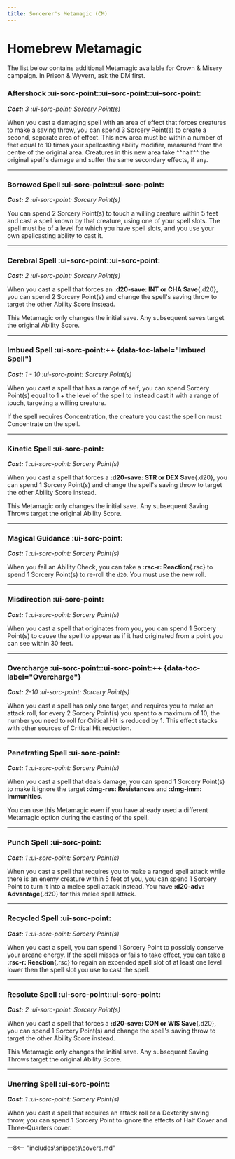 ```yaml
---
title: Sorcerer's Metamagic (CM)
---
```


# Homebrew Metamagic

The list below contains additional Metamagic available for Crown & Misery campaign. In Prison & Wyvern, ask the DM first.

### Aftershock :ui-sorc-point::ui-sorc-point::ui-sorc-point:

_**Cost:** 3 :ui-sorc-point: Sorcery Point(s)_

When you cast a damaging spell with an area of effect that forces creatures to make a saving throw, you can spend 3 Sorcery Point(s) to create a second, separate area of effect. This new area must be within a number of feet equal to 10 times your spellcasting ability modifier, measured from the centre of the original area. Creatures in this new area take ^^half^^ the original spell's damage and suffer the same secondary effects, if any.

---

### Borrowed Spell :ui-sorc-point::ui-sorc-point:

_**Cost:** 2 :ui-sorc-point: Sorcery Point(s)_

You can spend 2 Sorcery Point(s) to touch a willing creature within 5 feet and cast a spell known by that creature, using one of your spell slots. The spell must be of a level for which you have spell slots, and you use your own spellcasting ability to cast it.

---

### Cerebral Spell :ui-sorc-point::ui-sorc-point:

_**Cost:** 2 :ui-sorc-point: Sorcery Point(s)_

When you cast a spell that forces an **:d20-save: INT or CHA Save**{.d20}, you can spend 2 Sorcery Point(s) and change the spell's saving throw to target the other Ability Score instead.

This Metamagic only changes the initial save. Any subsequent saves target the original Ability Score.

---

### Imbued Spell :ui-sorc-point:++ {data-toc-label="Imbued Spell"}

_**Cost:** 1 - 10 :ui-sorc-point: Sorcery Point(s)_

When you cast a spell that has a range of self, you can spend Sorcery Point(s) equal to 1 + the level of the spell to instead cast it with a range of touch, targeting a willing creature.

If the spell requires Concentration, the creature you cast the spell on must Concentrate on the spell.

---

### Kinetic Spell :ui-sorc-point:

_**Cost:** 1 :ui-sorc-point: Sorcery Point(s)_

When you cast a spell that forces a **:d20-save: STR or DEX Save**{.d20}, you can spend 1 Sorcery Point(s) and change the spell's saving throw to target the other Ability Score instead.

This Metamagic only changes the initial save. Any subsequent Saving Throws target the original Ability Score.

---

### Magical Guidance :ui-sorc-point:

_**Cost:** 1 :ui-sorc-point: Sorcery Point(s)_

When you fail an Ability Check, you can take a **:rsc-r: Reaction**{.rsc} to spend 1 Sorcery Point(s) to re-roll the `d20`. You must use the new roll.

---

### Misdirection :ui-sorc-point:

_**Cost:** 1 :ui-sorc-point: Sorcery Point(s)_

When you cast a spell that originates from you, you can spend 1 Sorcery Point(s) to cause the spell to appear as if it had originated from a point you can see within 30 feet.

---

### Overcharge :ui-sorc-point::ui-sorc-point:++ {data-toc-label="Overcharge"}

_**Cost:** 2-10 :ui-sorc-point: Sorcery Point(s)_

When you cast a spell has only one target, and requires you to make an attack roll, for every 2 Sorcery Point(s) you spent to a maximum of 10, the number you need to roll for Critical Hit is reduced by 1. This effect stacks with other sources of Critical Hit reduction.

---

### Penetrating Spell :ui-sorc-point:

_**Cost:** 1 :ui-sorc-point: Sorcery Point(s)_

When you cast a spell that deals damage, you can spend 1 Sorcery Point(s) to make it ignore the target **:dmg-res: Resistances** and **:dmg-imm: Immunities**. 

You can use this Metamagic even if you have already used a different Metamagic option during the casting of the spell.

---

### Punch Spell :ui-sorc-point:

_**Cost:** 1 :ui-sorc-point: Sorcery Point(s)_

When you cast a spell that requires you to make a ranged spell attack while there is an enemy creature within 5 feet of you, you can spend 1 Sorcery Point to turn it into a melee spell attack instead. You have **:d20-adv: Advantage**{.d20} for this melee spell attack.

---

### Recycled Spell :ui-sorc-point:

_**Cost:** 1 :ui-sorc-point: Sorcery Point(s)_

When you cast a spell, you can spend 1 Sorcery Point to possibly conserve your arcane energy. If the spell misses or fails to take effect, you can take a **:rsc-r: Reaction**{.rsc} to regain an expended spell slot of at least one level lower then the spell slot you use to cast the spell.

---

### Resolute Spell :ui-sorc-point::ui-sorc-point:

_**Cost:** 2 :ui-sorc-point: Sorcery Point(s)_

When you cast a spell that forces a **:d20-save: CON or WIS Save**{.d20}, you can spend 1 Sorcery Point(s) and change the spell's saving throw to target the other Ability Score instead.

This Metamagic only changes the initial save. Any subsequent Saving Throws target the original Ability Score.

---

### Unerring Spell :ui-sorc-point:

_**Cost:** 1 :ui-sorc-point: Sorcery Point(s)_

When you cast a spell that requires an attack roll or a Dexterity saving throw, you can spend 1 Sorcery Point to ignore the effects of Half Cover and Three-Quarters cover.

---

--8<-- "includes\snippets\covers.md"